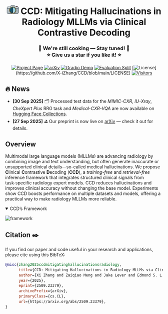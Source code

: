 <!-- Add logo here -->
<h1 align="center">
  <img src="./assets/CCD_icon_logo.png" alt="CCD Logo" height="27" style="position: relative; top: -2px;"/>
  <strong>CCD: Mitigating Hallucinations in Radiology MLLMs via Clinical Contrastive Decoding</strong>
</h1>

<h3 align="center">
  <strong>🤖 We're still cooking — Stay tuned! 🤖<br>⭐ Give us a star if you like it! ⭐</strong>
</h3>

<div align="center">

[![Project Page](https://img.shields.io/badge/Project-Page-4285F4?logo=googlelens)](https://x-izhang.github.io/CCD/)
[![arXiv](https://img.shields.io/badge/Arxiv-2509.23379-b31b1b.svg?logo=arXiv)](https://arxiv.org/abs/2509.23379) 
[![Gradio Demo](https://img.shields.io/badge/-Online%20Demo-yellow.svg?logo=gradio&labelColor=grey)](https://huggingface.co/spaces/X-iZhang/CCD)
[![Evaluation Split](https://img.shields.io/badge/-Test_Dataset-AECBFA?logo=googlecloudstorage&labelColor=grey)](https://huggingface.co/collections/X-iZhang/ccd-68b9f5db2f03525b465ee09c)
[![License](https://img.shields.io/badge/License-MIT-yellow.svg?)](https://github.com/X-iZhang/CCD/blob/main/LICENSE)
[![Visitors](https://api.visitorbadge.io/api/combined?path=https%3A%2F%2Fgithub.com%2FX-iZhang%2FCCD&label=Views&countColor=%23f36f43&style=flat)](https://visitorbadge.io/status?path=https%3A%2F%2Fgithub.com%2FX-iZhang%2FCCD)

</div>

## 🔥 News
- **[30 Sep 2025]** 🗂️ Processed test data for the *MIMIC-CXR*, *IU-Xray*, *CheXpert Plus* RRG task and *Medical-CXR-VQA* are now available on [Hugging Face Collections](https://huggingface.co/collections/X-iZhang/ccd-68b9f5db2f03525b465ee09c).
- **[27 Sep 2025]** ⛳ Our preprint is now live on [arXiv](https://arxiv.org/abs/2509.23379) — check it out for details.

## Overview
Multimodal large language models (MLLMs) are advancing radiology by combining image and text understanding, but often generate inaccurate or unsupported clinical details—so-called medical hallucinations. We propose **C**linical **C**ontrastive **D**ecoding (**CCD**), a *training-free* and *retrieval-free* inference framework that integrates structured clinical signals from task‑specific radiology expert models. CCD reduces hallucinations and improves clinical accuracy without changing the base model. Experiments show CCD boosts performance on multiple datasets and models, offering a practical way to make radiology MLLMs more reliable.
<details open>
<summary>CCD’s Framework</summary>

![framework](./assets/CCD_framework_new.png)

</details>

## Citation ✒️

If you find our paper and code useful in your research and applications, please cite using this BibTeX:
```bibtex
@misc{zhang2025ccdmitigatinghallucinationsradiology,
      title={CCD: Mitigating Hallucinations in Radiology MLLMs via Clinical Contrastive Decoding}, 
      author={Xi Zhang and Zaiqiao Meng and Jake Lever and Edmond S. L. Ho},
      year={2025},
      eprint={2509.23379},
      archivePrefix={arXiv},
      primaryClass={cs.CL},
      url={https://arxiv.org/abs/2509.23379}, 
}
```